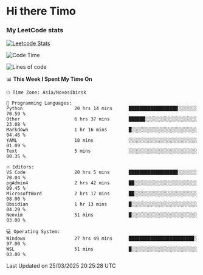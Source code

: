 # Hi there Timo
### My LeetCode stats
[![Leetcode Stats](https://leetcard.jacoblin.cool/przdtl?border=0&radius=20&ext=heatmap&theme=nord)](https://leetcode.com/przdtl)

<!--START_SECTION:waka-->
![Code Time](http://img.shields.io/badge/Code%20Time-697%20hrs%2038%20mins-blue)

![Lines of code](https://img.shields.io/badge/From%20Hello%20World%20I%27ve%20Written-84.0%20thousand%20lines%20of%20code-blue)

📊 **This Week I Spent My Time On** 

```text
🕑︎ Time Zone: Asia/Novosibirsk

💬 Programming Languages: 
Python                   20 hrs 14 mins      ██████████████████░░░░░░░   70.59 % 
Other                    6 hrs 37 mins       ██████░░░░░░░░░░░░░░░░░░░   23.08 % 
Markdown                 1 hr 16 mins        █░░░░░░░░░░░░░░░░░░░░░░░░   04.46 % 
YAML                     18 mins             ░░░░░░░░░░░░░░░░░░░░░░░░░   01.09 % 
Text                     5 mins              ░░░░░░░░░░░░░░░░░░░░░░░░░   00.35 % 

🔥 Editors: 
VS Code                  20 hrs 5 mins       ██████████████████░░░░░░░   70.04 % 
pgAdmin4                 2 hrs 42 mins       ██░░░░░░░░░░░░░░░░░░░░░░░   09.45 % 
MicrosoftWord            2 hrs 17 mins       ██░░░░░░░░░░░░░░░░░░░░░░░   08.00 % 
Obsidian                 1 hr 13 mins        █░░░░░░░░░░░░░░░░░░░░░░░░   04.29 % 
Neovim                   51 mins             █░░░░░░░░░░░░░░░░░░░░░░░░   03.00 % 

💻 Operating System: 
Windows                  27 hrs 49 mins      ████████████████████████░   97.00 % 
WSL                      51 mins             █░░░░░░░░░░░░░░░░░░░░░░░░   03.00 % 
```


 Last Updated on 25/03/2025 20:25:28 UTC
<!--END_SECTION:waka-->

